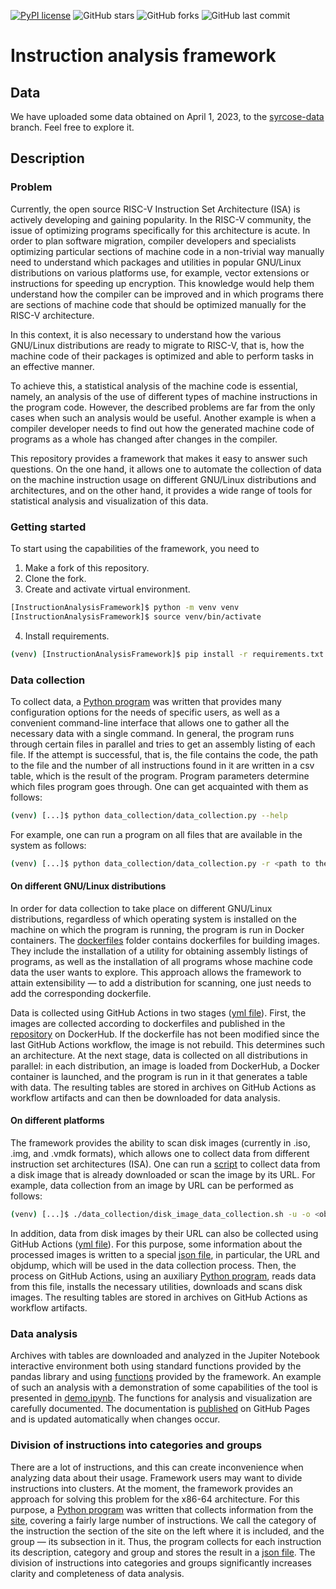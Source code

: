 [![PyPI license](https://img.shields.io/pypi/l/ansicolortags.svg)](https://github.com/Danila-Pechenev/InstructionAnalysisFramework/blob/master/LICENSE.md)
![GitHub stars](https://img.shields.io/github/stars/Danila-Pechenev/InstructionAnalysisFramework?style=social)
![GitHub forks](https://img.shields.io/github/forks/Danila-Pechenev/InstructionAnalysisFramework?style=social)
![GitHub last commit](https://img.shields.io/github/last-commit/Danila-Pechenev/InstructionAnalysisFramework?color=red&style=plastic)

# Instruction analysis framework
## Data
We have uploaded some data obtained on April 1, 2023, to the [syrcose-data](https://github.com/Danila-Pechenev/InstructionAnalysisFramework/tree/syrcose-data) branch.
Feel free to explore it.

## Description
### Problem
Currently, the open source RISC-V Instruction Set Architecture (ISA) is actively
developing and gaining popularity. In the RISC-V community, the issue of optimizing
programs specifically for this architecture is acute. In order to plan software migration,
compiler developers and specialists optimizing particular sections of machine code
in a non-trivial way manually need to understand which packages and utilities in
popular GNU/Linux distributions on various platforms use, for example, vector extensions
or instructions for speeding up encryption. This knowledge would help them understand
how the compiler can be improved and in which programs there are sections of
machine code that should be optimized manually for the RISC-V architecture.

In this context, it is also necessary to understand how the various GNU/Linux
distributions are ready to migrate to RISC-V, that is, how the machine code of
their packages is optimized and able to perform tasks in an effective manner.

To achieve this, a statistical analysis of the machine code is essential, namely,
an analysis of the use of different types of machine instructions in the program code.
However, the described problems are far from the only cases when such an analysis
would be useful. Another example is when a compiler developer needs to
find out how the generated machine code of programs as a whole has
changed after changes in the compiler.

This repository provides a framework that makes it easy to answer
such questions. On the one hand, it allows one to automate the collection of data
on the machine instruction usage on different GNU/Linux distributions and architectures,
and on the other hand, it provides a wide range of tools for statistical analysis
and visualization of this data.

### Getting started
To start using the capabilities of the framework, you need to
1.  Make a fork of this repository.
2.  Clone the fork.
3.  Create and activate virtual environment.
```bash
[InstructionAnalysisFramework]$ python -m venv venv
[InstructionAnalysisFramework]$ source venv/bin/activate
```
4.  Install requirements.
```bash
(venv) [InstructionAnalysisFramework]$ pip install -r requirements.txt
```

### Data collection
To collect data, a [Python program](https://github.com/Danila-Pechenev/InstructionAnalysisFramework/blob/master/data_collection/data_collection.py) was written that provides many
configuration options for the needs of specific users, as well
as a convenient command-line interface that allows one to
gather all the necessary data with a single command. In general, the program runs through certain files in parallel and tries to get an assembly listing
of each file. If the attempt is successful, that is, the file contains the code,
the path to the file and the number of all instructions found in it are
written in a csv table, which is the result of the program. Program parameters determine
which files program goes through. One can get acquainted with them as follows:
```bash
(venv) [...]$ python data_collection/data_collection.py --help
```
For example, one can run a program on all files that are available in the system as follows:
```bash
(venv) [...]$ python data_collection/data_collection.py -r <path to the table>
```
#### On different GNU/Linux distributions
In order for data collection to take place on different GNU/Linux
distributions, regardless of which operating system is installed on the machine
on which the program is running, the program is run in Docker containers.
The [dockerfiles](https://github.com/Danila-Pechenev/InstructionAnalysisFramework/tree/master/dockerfiles) folder
contains dockerfiles for building images. They include the installation of a utility for obtaining
assembly listings of programs, as well as the installation of all programs whose machine
code data the user wants to explore. This approach allows the framework to attain
extensibility — to add a distribution for scanning, one just needs
to add the corresponding dockerfile.

Data is collected using GitHub Actions in two stages ([yml file](https://github.com/Danila-Pechenev/InstructionAnalysisFramework/blob/master/.github/workflows/DockerContainersDC.yml)).
First, the images are collected according to dockerfiles and published in the [repository](https://hub.docker.com/repository/docker/danilapechenev/instruction-analysis/general)
on DockerHub. If the dockerfile has not been modified since the last GitHub Actions workflow,
the image is not rebuild. This determines such an architecture. At the next stage, data is collected on all
distributions in parallel: in each distribution, an image is loaded from
DockerHub, a Docker container is launched, and the program is run in it
that generates a table with data. The resulting tables are stored in archives  on GitHub Actions
as workflow artifacts and can then be downloaded for data analysis.

#### On different platforms
The framework provides the ability to scan disk images (currently in .iso, .img, and .vmdk formats), which allows one to collect data
from different instruction set architectures (ISA). One can run a [script](https://github.com/Danila-Pechenev/InstructionAnalysisFramework/blob/master/data_collection/disk_image_data_collection.sh)
to collect data from a disk image that is already downloaded or scan the image by its URL. For example, data collection from an image by URL can be performed as follows:
```bash
(venv) [...]$ ./data_collection/disk_image_data_collection.sh -u -o <objdump command> <url> <table path>
```

In addition, data from disk images by their URL can also be collected using GitHub Actions ([yml file](https://github.com/Danila-Pechenev/InstructionAnalysisFramework/blob/master/.github/workflows/DiskImagesDC.yml)).
For this purpose, some information about the processed images is written to a special [json file](https://github.com/Danila-Pechenev/InstructionAnalysisFramework/blob/master/disk-images.json),
in particular, the URL and objdump, which will be used in the data collection process.
Then, the process on GitHub Actions, using an auxiliary [Python program](https://github.com/Danila-Pechenev/InstructionAnalysisFramework/blob/master/data_collection/gha_disk_image_scanner.py),
reads data from this file, installs the necessary utilities, downloads and scans disk images.
The resulting tables are stored in archives on GitHub Actions as workflow artifacts.

### Data analysis
Archives with tables are downloaded and analyzed in the Jupiter Notebook interactive environment
both using standard functions provided by the pandas library and using
[functions](https://github.com/Danila-Pechenev/InstructionAnalysisFramework/blob/master/data_analysis/analysis_tool.py)
provided by the framework.
An example of such an analysis with a demonstration of some capabilities of
the tool is presented in [demo.ipynb](https://github.com/Danila-Pechenev/InstructionAnalysisFramework/blob/master/data_analysis/demo.ipynb).
The functions for analysis and visualization are carefully documented. The documentation is
[published](https://danila-pechenev.github.io/InstructionAnalysisFramework/namespaceanalysis__tool.html)
on GitHub Pages and is updated automatically when changes occur.

### Division of instructions into categories and groups
There are a lot of instructions, and this can create inconvenience when analyzing data about their usage.
Framework users may want to divide instructions into clusters.
At the moment, the framework provides an approach for
solving this problem for the x86-64 architecture. For this purpose, a [Python program](https://github.com/Danila-Pechenev/InstructionAnalysisFramework/blob/master/scripts/x86-64_instructions.py) was written
that collects information from the [site](https://linasm.sourceforge.net/docs/instructions/index.php),
covering a fairly large number of instructions.
We call the category of the instruction the section of the site on the left where it
is included, and the group — its subsection in it. Thus, the program collects for
each instruction its description, category and group and stores the result in a
[json file](https://github.com/Danila-Pechenev/InstructionAnalysisFramework/blob/master/x86-64_instructions.json).
The division of instructions into categories and groups significantly increases clarity and
completeness of data analysis.